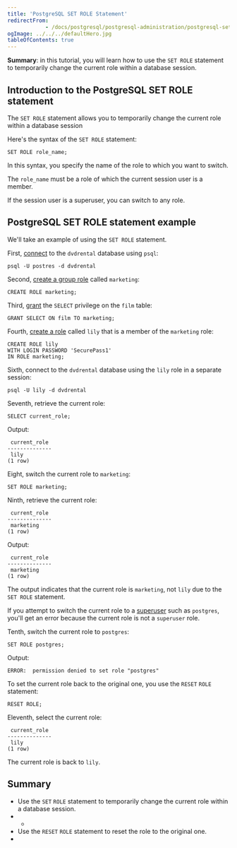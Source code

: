 ```yaml
---
title: 'PostgreSQL SET ROLE Statement'
redirectFrom: 
            - /docs/postgresql/postgresql-administration/postgresql-set-role/
ogImage: ../../../defaultHero.jpg
tableOfContents: true
---
```


**Summary**: in this tutorial, you will learn how to use the `SET ROLE` statement to temporarily change the current role within a database session.



## Introduction to the PostgreSQL SET ROLE statement



The `SET ROLE` statement allows you to temporarily change the current role within a database session



Here's the syntax of the `SET ROLE` statement:



```
SET ROLE role_name;
```



In this syntax, you specify the name of the role to which you want to switch.



The `role_name` must be a role of which the current session user is a member.



If the session user is a superuser, you can switch to any role.



## PostgreSQL SET ROLE statement example



We'll take an example of using the `SET ROLE` statement.



First, [connect](https://www.postgresqltutorial.com/postgresql-getting-started/connect-to-postgresql-database/) to the `dvdrental` database using `psql`:



```
psql -U postres -d dvdrental
```



Second, [create a group role](https://www.postgresqltutorial.com/postgresql-administration/postgresql-role-membership/) called `marketing`:



```
CREATE ROLE marketing;
```



Third, [grant](https://www.postgresqltutorial.com/postgresql-administration/postgresql-grant/) the `SELECT` privilege on the `film` table:



```
GRANT SELECT ON film TO marketing;
```



Fourth, [create a role](https://www.postgresqltutorial.com/postgresql-administration/postgresql-role-membership/) called `lily` that is a member of the `marketing` role:



```
CREATE ROLE lily
WITH LOGIN PASSWORD 'SecurePass1'
IN ROLE marketing;
```



Sixth, connect to the `dvdrental` database using the `lily` role in a separate session:



```
psql -U lily -d dvdrental
```



Seventh, retrieve the current role:



```
SELECT current_role;
```



Output:



```
 current_role
--------------
 lily
(1 row)
```



Eight, switch the current role to `marketing`:



```
SET ROLE marketing;
```



Ninth, retrieve the current role:



```
 current_role
--------------
 marketing
(1 row)
```



Output:



```
 current_role
--------------
 marketing
(1 row)
```



The output indicates that the current role is `marketing`, not `lily` due to the `SET ROLE` statement.



If you attempt to switch the current role to a [superuser](https://www.postgresqltutorial.com/postgresql-administration/create-superuser-postgresql/) such as `postgres`, you'll get an error because the current role is not a `superuser` role.



Tenth, switch the current role to `postgres`:



```
SET ROLE postgres;
```



Output:



```
ERROR:  permission denied to set role "postgres"
```



To set the current role back to the original one, you use the `RESET` `ROLE` statement:



```
RESET ROLE;
```



Eleventh, select the current role:



```
 current_role
--------------
 lily
(1 row)
```



The current role is back to `lily`.



## Summary



- Use the `SET` `ROLE` statement to temporarily change the current role within a database session.
- -
- Use the `RESET` `ROLE` statement to reset the role to the original one.
- 
